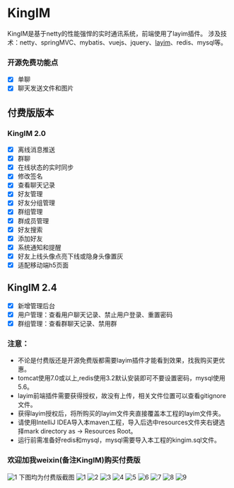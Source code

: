 # KingIM
KingIM是基于netty的性能强悍的实时通讯系统，前端使用了layim插件。
涉及技术：netty、springMVC、mybatis、vuejs、jquery、[layim](http://layim.layui.com/demo.html)、redis、mysql等。

### 开源免费功能点
- [x] 单聊
- [x] 聊天发送文件和图片

## 付费版版本
### KingIM 2.0 
- [x] 离线消息推送
- [x] 群聊
- [x] 在线状态的实时同步
- [x] 修改签名
- [x] 查看聊天记录
- [x] 好友管理
- [x] 好友分组管理
- [x] 群组管理
- [x] 群成员管理
- [x] 好友搜索
- [x] 添加好友
- [x] 系统通知和提醒
- [x] 好友上线头像点亮下线或隐身头像置灰
- [x] 适配移动端h5页面
## KingIM 2.4
- [x] 新增管理后台
- [x] 用户管理：查看用户聊天记录、禁止用户登录、重置密码
- [x] 群组管理：查看群聊天记录、禁用群

###  注意：
- 不论是付费版还是开源免费版都需要layim插件才能看到效果，找我购买更优惠。
- tomcat使用7.0或以上,redis使用3.2默认安装即可不要设置密码，mysql使用5.6。
- layim前端插件需要获得授权，故没有上传，相关文件位置可以查看gitignore文件。
- 获得layim授权后，将所购买的layim文件夹直接覆盖本工程的layim文件夹。
- 请使用IntelliJ IDEA导入本maven工程，导入后选中resources文件夹右键选择mark directory as -> Resources Root。
- 运行前需准备好redis和mysql，mysql需要导入本工程的kingim.sql文件。


### 欢迎加我weixin(备注KingIM)购买付费版
![1](imgs/Wechat.jpeg)
下图均为付费版截图
![1](imgs/1.png)
![2](imgs/2.png)
![3](imgs/3.png)
![4](imgs/4.png)
![5](imgs/5.png)
![6](imgs/6.png)
![7](imgs/7.png)
![8](imgs/admin1.png)
![9](imgs/admin2.png)




